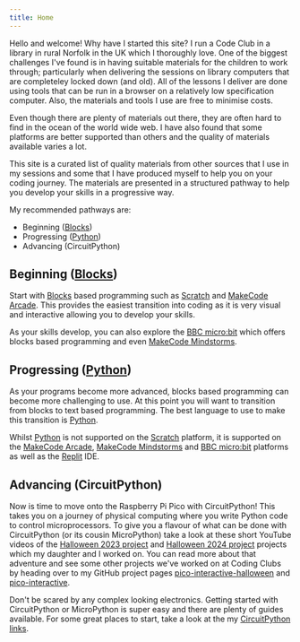 ```yaml
---
title: Home
---
```


Hello and welcome! Why have I started this site? I run a Code Club in a library in rural Norfolk
in the UK which I thoroughly love. One of the biggest challenges I've found is in having suitable
materials for the children to work through; particularly when delivering the sessions on library
computers that are completeley locked down (and old). All of the lessons I deliver are done using
tools that can be run in a browser on a relatively low specification computer. Also, the materials
and tools I use are free to minimise costs.

Even though there are plenty of materials out there, they are often hard to find in the ocean of
the world wide web. I have also found that some platforms are better supported than others and the
quality of materials available varies a lot.

This site is a curated list of quality materials from other sources that I use in my sessions and
some that I have produced myself to help you on your coding journey. The materials are presented
in a structured pathway to help you develop your skills in a progressive way.

My recommended pathways are:

* Beginning ([Blocks](blocks.md))
* Progressing ([Python](python.md))
* Advancing (CircuitPython)

## Beginning ([Blocks](blocks.md))

Start with [Blocks](blocks.md) based programming such as [Scratch](https://scratch.mit.edu/) and
[MakeCode Arcade](https://arcade.makecode.com/). This provides the easiest transition into coding
as it is very visual and interactive allowing you to develop your skills.

As your skills develop, you can also explore the [BBC micro:bit](https://makecode.microbit.org/)
which offers blocks based programming and even [MakeCode Mindstorms](https://makecode.mindstorms.com/).

## Progressing ([Python](python.md))

As your programs become more advanced, blocks based programming can become more challenging to use.
At this point you will want to transition from blocks to text based programming. The best language
to use to make this transition is [Python](python.md).

Whilst [Python](python.md) is not supported
on the [Scratch](https://scratch.mit.edu/) platform, it is supported on the
[MakeCode Arcade](https://arcade.makecode.com/), [MakeCode Mindstorms](https://makecode.mindstorms.com/)
and [BBC micro:bit](https://python.microbit.org/v/3) platforms as well as the [Replit](https://replit.com/)
IDE.

## Advancing (CircuitPython)

Now is time to move onto the Raspberry Pi Pico with CircuitPython! This takes you on a journey
of physical computing where you write Python code to control microprocessors. To give you a
flavour of what can be done with CircuitPython (or its cousin MicroPython) take a look at these
short YouTube videos of the [Halloween 2023 project](https://youtu.be/a0I0U5x334Y) and
[Halloween 2024 project](https://www.youtube.com/watch?v=h3QauCqTOTw) projects which my daughter
and I worked on. You can read more about that adventure and see some other projects we've worked
on at Coding Clubs by heading over to my GitHub project pages 
[pico-interactive-halloween](https://github.com/danielbloy/pico-interactive-halloween) and
[pico-interactive](https://github.com/danielbloy/pico-interactive).

Don't be scared by any complex looking electronics. Getting started with CircuitPython or
MicroPython is super easy and there are plenty of guides available. For some great places
to start, take a look at the my [CircuitPython links](links.md#circuitpython).
